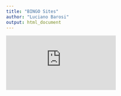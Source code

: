 ```yaml
---
title: "BINGO Sites"
author: "Luciano Barosi"
output: html_document
---
```


![Campanha-01](https://cdn.rawgit.com/https://github.com/lbarosi/BINGO/VisitedSites/READMEvisited.html)
